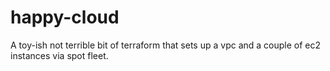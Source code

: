 # happy-cloud

A toy-ish not terrible bit of terraform that sets up a vpc and a couple of ec2 instances via spot fleet.
